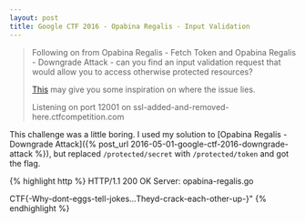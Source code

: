 ```yaml
---
layout: post
title: Google CTF 2016 - Opabina Regalis - Input Validation
---
```

> Following on from Opabina Regalis - Fetch Token and Opabina Regalis -
> Downgrade Attack - can you find an input validation request that would allow
> you to access otherwise protected resources?
>
> [This](https://en.wikipedia.org/wiki/Digest_access_authentication) may give
> you some inspiration on where the issue lies.
>
> Listening on port 12001 on ssl-added-and-removed-here.ctfcompetition.com

This challenge was a little boring. I used my solution to [Opabina Regalis -
Downgrade Attack]({% post_url 2016-05-01-google-ctf-2016-downgrade-attack %}),
but replaced ``/protected/secret`` with ``/protected/token`` and got the flag.

{% highlight http %}
HTTP/1.1 200 OK
Server: opabina-regalis.go

CTF{-Why-dont-eggs-tell-jokes...Theyd-crack-each-other-up-}"
{% endhighlight %}
